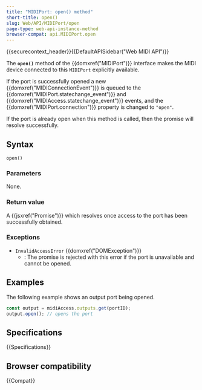```yaml
---
title: "MIDIPort: open() method"
short-title: open()
slug: Web/API/MIDIPort/open
page-type: web-api-instance-method
browser-compat: api.MIDIPort.open
---
```


{{securecontext_header}}{{DefaultAPISidebar("Web MIDI API")}}

The **`open()`** method of the {{domxref("MIDIPort")}} interface makes the MIDI device connected to this `MIDIPort` explicitly available.

If the port is successfully opened a new {{domxref("MIDIConnectionEvent")}} is queued to the {{domxref("MIDIPort.statechange_event")}} and {{domxref("MIDIAccess.statechange_event")}} events, and the {{domxref("MIDIPort.connection")}} property is changed to `"open"`.

If the port is already open when this method is called, then the promise will resolve successfully.

## Syntax

```js-nolint
open()
```

### Parameters

None.

### Return value

A {{jsxref("Promise")}} which resolves once access to the port has been successfully obtained.

### Exceptions

- `InvalidAccessError` {{domxref("DOMException")}}
  - : The promise is rejected with this error if the port is unavailable and cannot be opened.

## Examples

The following example shows an output port being opened.

```js
const output = midiAccess.outputs.get(portID);
output.open(); // opens the port
```

## Specifications

{{Specifications}}

## Browser compatibility

{{Compat}}
